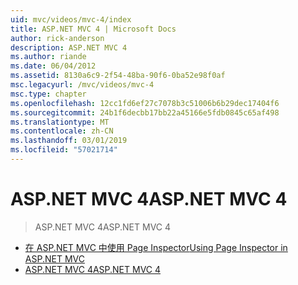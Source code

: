 ```yaml
---
uid: mvc/videos/mvc-4/index
title: ASP.NET MVC 4 | Microsoft Docs
author: rick-anderson
description: ASP.NET MVC 4
ms.author: riande
ms.date: 06/04/2012
ms.assetid: 8130a6c9-2f54-48ba-90f6-0ba52e98f0af
msc.legacyurl: /mvc/videos/mvc-4
msc.type: chapter
ms.openlocfilehash: 12cc1fd6ef27c7078b3c51006b6b29dec17404f6
ms.sourcegitcommit: 24b1f6decbb17bb22a45166e5fdb0845c65af498
ms.translationtype: MT
ms.contentlocale: zh-CN
ms.lasthandoff: 03/01/2019
ms.locfileid: "57021714"
---
```

<a name="aspnet-mvc-4"></a><span data-ttu-id="e28c5-103">ASP.NET MVC 4</span><span class="sxs-lookup"><span data-stu-id="e28c5-103">ASP.NET MVC 4</span></span>
====================
> <span data-ttu-id="e28c5-104">ASP.NET MVC 4</span><span class="sxs-lookup"><span data-stu-id="e28c5-104">ASP.NET MVC 4</span></span>


- [<span data-ttu-id="e28c5-105">在 ASP.NET MVC 中使用 Page Inspector</span><span class="sxs-lookup"><span data-stu-id="e28c5-105">Using Page Inspector in ASP.NET MVC</span></span>](using-page-inspector-in-aspnet-mvc.md)
- [<span data-ttu-id="e28c5-106">ASP.NET MVC 4</span><span class="sxs-lookup"><span data-stu-id="e28c5-106">ASP.NET MVC 4</span></span>](aspnet-mvc-4.md)
